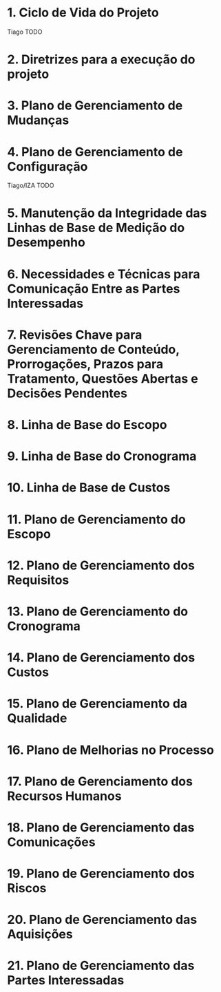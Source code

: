 # 1. Ciclo de Vida do Projeto
Tiago TODO

# 2. Diretrizes para a execução do projeto


# 3. Plano de Gerenciamento de Mudanças


# 4. Plano de Gerenciamento de Configuração
Tiago/IZA TODO

# 5. Manutenção da Integridade das Linhas de Base de Medição do Desempenho


# 6. Necessidades e Técnicas para Comunicação Entre as Partes Interessadas


# 7. Revisões Chave para Gerenciamento de Conteúdo, Prorrogações, Prazos para Tratamento, Questões Abertas e Decisões Pendentes


# 8. Linha de Base do Escopo


# 9. Linha de Base do Cronograma


# 10. Linha de Base de Custos


# 11. Plano de Gerenciamento do Escopo


# 12. Plano de Gerenciamento dos Requisitos


# 13. Plano de Gerenciamento do Cronograma


# 14. Plano de Gerenciamento dos Custos


# 15. Plano de Gerenciamento da Qualidade


# 16. Plano de Melhorias no Processo


# 17. Plano de Gerenciamento dos Recursos Humanos


# 18. Plano de Gerenciamento das Comunicações


# 19. Plano de Gerenciamento dos Riscos


# 20. Plano de Gerenciamento das Aquisições


# 21. Plano de Gerenciamento das Partes Interessadas


